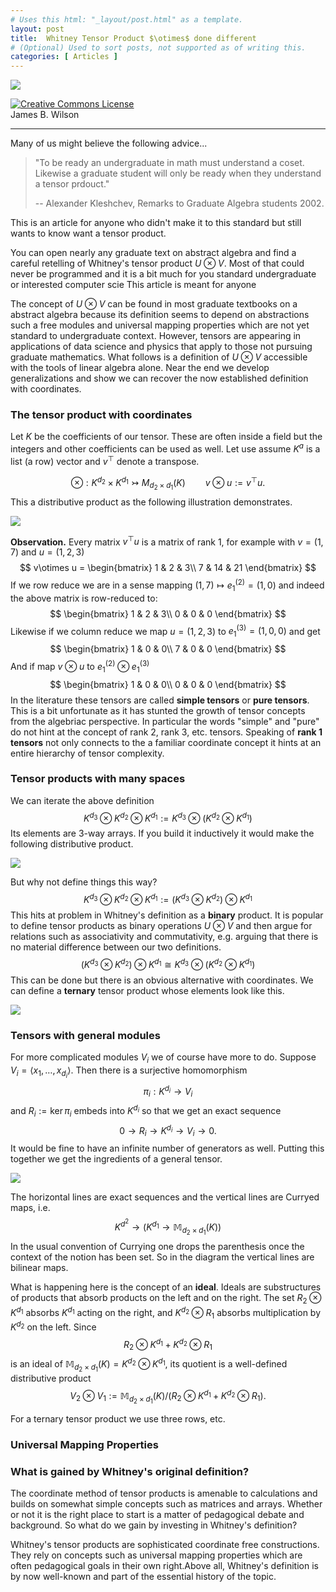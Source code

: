 ```yaml
---
# Uses this html: "_layout/post.html" as a template.
layout: post 
title:  Whitney Tensor Product $\otimes$ done different
# (Optional) Used to sort posts, not supported as of writing this.
categories: [ Articles ]
---
```


![](/uploads/images/Tensor-Product-Def-2-1-D.gif)
<p>
<a rel="license" href="http://creativecommons.org/licenses/by/4.0/" target="_blank"><img alt="Creative Commons License" style="border-width:0" src="https://i.creativecommons.org/l/by/4.0/88x31.png" /></a><br/> James B. Wilson
</p>

---

Many of us might believe the following advice...
> "To be ready an undergraduate in math must understand a coset.  Likewise a graduate student will only be ready when they understand a tensor prdouct."  
>
> -- Alexander Kleshchev, Remarks to Graduate Algebra students 2002.

This is an article for anyone who didn't make it to this standard but still wants to know want a tensor product.



You can open nearly any graduate text on abstract algebra and find a careful retelling of Whitney's tensor product $U\otimes V$.  Most of that could never be programmed and it is a bit much for you standard undergraduate or interested computer scie  This article is meant for anyone 

The concept of $U\otimes V$ can be found in most graduate textbooks on a abstract algebra because its definition seems to depend on abstractions such a free modules and universal mapping properties which are not yet standard to undergraduate context.  However, tensors are appearing in applications of data science and physics that apply to those not pursuing graduate mathematics.  What follows is a definition of $U\otimes V$ accessible with the tools of linear algebra alone.  Near the end we develop generalizations and show we can recover the now established definition with coordinates.

### The tensor product with coordinates

Let $K$ be the coefficients of our tensor.  These are often inside a field but the integers and other coefficients can be used as well.  Let use assume $K^a$ is a list (a row) vector and $v^{\top}$ denote a transpose.

$$
\otimes:K^{d_2}\times K^{d_1}\rightarrowtail M_{d_2\times d_1}(K)
\qquad
v\otimes u := v^{\top}u.
$$
This a distributive product as the following illustration demonstrates.

![](/uploads/images/Tensor-Product-Def-2d.gif)



**Observation.** Every matrix $v^{\top}u$ is a matrix of rank $1$, for example with $v=(1,7)$ and $u=(1,2,3)$
$$
v\otimes u = \begin{bmatrix}
1 & 2 & 3\\
7 & 14 & 21
\end{bmatrix}
$$
If we row reduce we are in a sense mapping $(1,7)\mapsto e_1^{(2)}=(1,0)$ and indeed the above matrix is row-reduced to:
$$
\begin{bmatrix}
1 & 2 & 3\\
0 & 0 & 0 
\end{bmatrix}
$$
Likewise if we column reduce we map $u=(1,2,3)$ to $e_1^{(3)}=(1,0,0)$ and get
$$
\begin{bmatrix}
1 & 0 & 0\\
7 & 0 & 0 
\end{bmatrix}
$$
And if map $v\otimes u$ to $e_1^{(2)}\otimes e_1^{(3)}$
$$
\begin{bmatrix}
1 & 0 & 0\\
0 & 0 & 0 
\end{bmatrix}
$$
In the literature these tensors are called **simple tensors** or **pure tensors**.  This is a bit unfortunate as it has stunted the growth of tensor concepts from the algebriac perspective.  In particular the words "simple" and "pure" do not hint at the concept of rank 2, rank 3, etc. tensors.  Speaking of **rank 1 tensors** not only connects to the a familiar coordinate concept it hints at an entire hierarchy of tensor complexity.

### Tensor products with many spaces

We can iterate the above definition
$$
K^{d_3}\otimes K^{d_2}\otimes K^{d_1}
:= K^{d_3}\otimes (K^{d_2}\otimes K^{d_1})
$$
Its elements are 3-way arrays.  If you build it inductively it would make the following distributive product.

![](/uploads/images/Tensor-Product-Def-2-1-D.gif)

But why not define things this way?
$$
K^{d_3}\otimes K^{d_2}\otimes K^{d_1}
:= (K^{d_3}\otimes K^{d_2})\otimes K^{d_1}
$$
This hits at problem in Whitney's definition as a **binary** product.  It is popular to define tensor products as binary operations $U\otimes V$ and then argue for relations such as associativity and commutativity, e.g. arguing that there is no material difference between our two definitions.
$$
(K^{d_3}\otimes K^{d_2})\otimes K^{d_1}
 \cong K^{d_3}\otimes (K^{d_2}\otimes K^{d_1})
$$
This can be done but there is an obvious alternative with coordinates.  We can define a **ternary** tensor product whose elements look like this.

![](/uploads/images/Tensor-Product-Def-3D.gif)


### Tensors with general modules

For more complicated modules $V_i$ we of course have more to do.  Suppose $V_i=\langle x_1,\ldots,x_{d_i}\rangle$.  Then there is a surjective homomorphism
$$
\pi_i:K^{d_i}\to V_i
$$
and $R_i:=\ker \pi_i$ embeds into $K^{d_i}$ so that we get an exact sequence
$$
0\to R_i\to K^{d_i}\to V_i\to 0.
$$
It would be fine to have an infinite number of generators as well.
Putting this together we get the ingredients of a general tensor.

![](/uploads/images/products/Whitney-Tensor-product.png)

The horizontal lines are exact sequences and the vertical lines are Curryed maps, i.e. 
$$
K^{d^2}\to (K^{d_1}\to \mathbb{M}_{d_2\times d_1}(K))
$$
In the usual convention of Currying one drops the parenthesis once the context of the notion has been set.  So in the diagram the vertical lines are bilinear maps.


What is happening here is the concept of an **ideal**.  Ideals are substructures of products that absorb products on the left and on the right.  The set $R_2\otimes K^{d_1}$ absorbs $K^{d_1}$ acting on the right, and $K^{d_2}\otimes R_1$ absorbs multiplication by $K^{d_2}$ on the left.  Since 
$$
R_2\otimes K^{d_1}+K^{d_2}\otimes R_1
$$
is an ideal of $\mathbb{M}_{d_2\times d_1}(K)=K^{d_2}\otimes K^{d_1}$, its quotient is a well-defined distributive product
$$
V_2\otimes V_1 := \mathbb{M}_{d_2\times d_1}(K)/(R_2\otimes K^{d_1}+K^{d_2}\otimes R_1).
$$

For a ternary tensor product we use three rows, etc.  


### Universal Mapping Properties


### What is gained by Whitney's original definition?

The coordinate method of tensor products is amenable to calculations and builds on somewhat simple concepts such as matrices and arrays.  Whether or not it is the right place to start is a matter of pedagogical debate and background.  So what do we gain by investing in Whitney's definition?

Whitney's tensor products are sophisticated coordinate free constructions.  They rely on concepts such as universal mapping properties which are often pedagogical goals in their own right.Above all, Whitney's definition is by now well-known and part of the essential history of the topic.  
